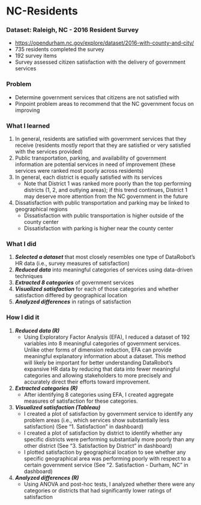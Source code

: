 # NC-Residents

### Dataset: Raleigh, NC - 2016 Resident Survey 
- https://opendurham.nc.gov/explore/dataset/2016-with-county-and-city/
- 735 residents completed the survey 
- 192 survey items 
- Survey assessed citizen satisfaction with the delivery of government services

### Problem
- Determine government services that citizens are not satisfied with 
- Pinpoint problem areas to recommend that the NC government focus on improving

### What I learned
1. In general, residents are satisfied with government services that they receive (residents mostly report that they are satisfied or very satisfied with the services provided) 
2. Public transportation, parking, and availability of government information are potential services in need of improvement (these services were ranked most poorly across residents)
3. In general, each district is equally satisfied with its services
   - Note that District 1 was ranked more poorly than the top performing districts (1, 2, and outlying areas); if this trend continues, District 1 may deserve more attention from the NC government in the future
4. Dissatisfaction with public transportation and parking may be linked to geographical regions
   - Dissatisfaction with public transportation is higher outside of the county center
   - Dissatisfaction with parking is higher near the county center

### What I did
1. ***Selected a dataset*** that most closely resembles one type of DataRobot’s HR data (i.e., survey measures of satisfaction)
2. ***Reduced data*** into meaningful categories of services using data-driven techniques
3. ***Extracted 8 categories*** of government services
4. ***Visualized satisfaction*** for each of those categories and whether satisfaction differed by geographical location 
5. ***Analyzed differences*** in ratings of satisfaction 

### How I did it
1. ***Reduced data (R)*** 
   - Using Exploratory Factor Analysis (EFA), I reduced a dataset of 192 variables into 8 meaningful categories of government services. Unlike other forms of dimension reduction, EFA can provide meaningful explanatory information about a dataset. This method will likely be important for better understanding DataRobot’s expansive HR data by reducing that data into fewer meaningful categories and allowing stakeholders to more precisely and accurately direct their efforts toward improvement. 
2. ***Extracted categories (R)***
   - After identifying 8 categories using EFA, I created aggregate measures of satisfaction for these categories.  
3. ***Visualized satisfaction (Tableau)*** 
   - I created a plot of satisfaction by government service to identify any problem areas (i.e., which services show substantially less satisfaction) (See “1. Satisfaction” in dashboard)
   - I created a plot of satisfaction by district to identify whether any specific districts were performing substantially more poorly than any other district (See “3. Satisfaction by District” in dashboard)
   - I plotted satisfaction by geographical location to see whether any specific geographical area was performing poorly with respect to a certain government service (See “2. Satisfaction - Durham, NC” in dashboard)
4. ***Analyzed differences (R)***
   - Using ANOVA and post-hoc tests, I analyzed whether there were any categories or districts that had significantly lower ratings of satisfaction
